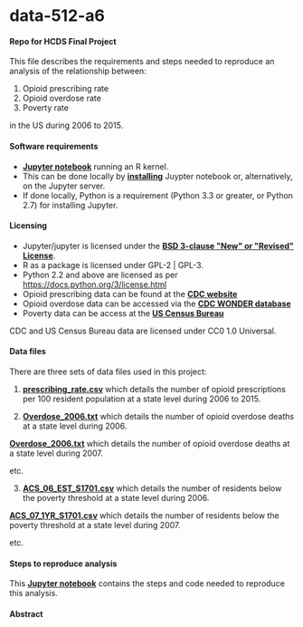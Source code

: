 # data-512-a6

#### Repo for HCDS Final Project
This file describes the requirements and steps needed to reproduce an analysis of the relationship between: 
1. Opioid prescribing rate 
2. Opioid overdose rate 
3. Poverty rate 

in the US during 2006 to 2015.  

#### Software requirements 

- __[Jupyter notebook](http://jupyter.org/about.html)__ running an R kernel.  
- This can be done locally by __[installing](http://jupyter.org/install.html)__ Juypter notebook or, alternatively, on the Jupyter server. 
- If done locally, Python is a requirement (Python 3.3 or greater, or Python 2.7) for installing Jupyter. 


#### Licensing 

- Jupyter/jupyter is licensed under the __[BSD 3-clause "New" or "Revised" License](https://github.com/jupyter/jupyter/blob/master/LICENSE)__. 
- R as a package is licensed under GPL-2 | GPL-3. 
- Python 2.2 and above are licensed as per https://docs.python.org/3/license.html
- Opioid prescribing data can be found at the __[CDC website](https://www.cdc.gov/drugoverdose/maps/rxstate2006.html)__
- Opioid overdose data can be accessed via the __[CDC WONDER database](https://wonder.cdc.gov/mcd-icd10.html)__ 
- Poverty data can be access at the __[US Census Bureau](https://factfinder.census.gov/faces/tableservices/jsf/pages/productview.xhtml?pid=ACS_16_1YR_S1701&prodType=table)__

CDC and US Census Bureau data are licensed under CC0 1.0 Universal. 


#### Data files 

There are three sets of data files used in this project: 

1. __[prescribing_rate.csv](https://github.com/mykebrowne/data-512-a6/blob/master/prescribing_rate.csv)__ which details the number of opioid prescriptions per 100 resident population at a state level during 2006 to 2015. 

2. __[Overdose_2006.txt](https://github.com/mykebrowne/data-512-a6/blob/master/Overdose_2006.txt)__ which details the number of opioid overdose deaths at a state level during 2006.  

__[Overdose_2006.txt](https://github.com/mykebrowne/data-512-a6/blob/master/Overdose_2007.txt)__ which details the number of opioid overdose deaths at a state level during 2007. 

etc. 

3. __[ACS_06_EST_S1701.csv](https://github.com/mykebrowne/data-512-a6/blob/master/ACS_06_EST_S1701.csv)__ which details the number of residents below the poverty threshold at a state level during 2006. 

__[ACS_07_1YR_S1701.csv](https://github.com/mykebrowne/data-512-a6/blob/master/ACS_07_1YR_S1701.csv)__ which details the number of residents below the poverty threshold at a state level during 2007. 

etc. 


#### Steps to reproduce analysis 

This __[Jupyter notebook](https://github.com/mykebrowne/data-512-a6/blob/master/hcds-a6-final-project-report.ipynb)__ contains the steps and code needed to reproduce this analysis.  


#### Abstract 

